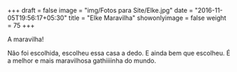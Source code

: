 +++
draft = false
image = "img/Fotos para Site/Elke.jpg"
date = "2016-11-05T19:56:17+05:30"
title = "Elke Maravilha"
showonlyimage = false
weight = 75
+++

<!--more-->
A maravilha!

Não foi escolhida, escolheu essa casa a dedo. E ainda bem que escolheu. É a melhor e mais maravilhosa gathiiiinha do mundo.

